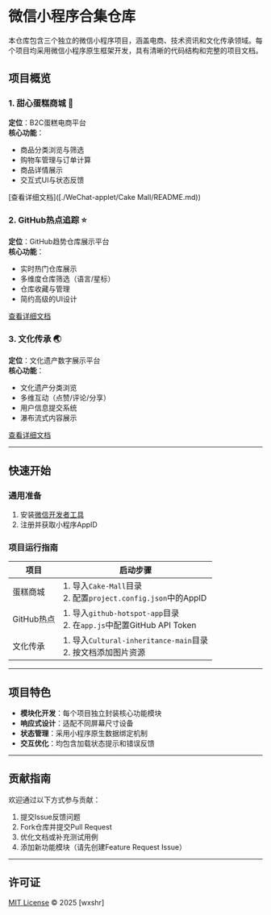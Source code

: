 # 微信小程序合集仓库

本仓库包含三个独立的微信小程序项目，涵盖电商、技术资讯和文化传承领域。每个项目均采用微信小程序原生框架开发，具有清晰的代码结构和完整的项目文档。

## 项目概览

### 1. 甜心蛋糕商城 🎂
**定位**：B2C蛋糕电商平台  
**核心功能**：
- 商品分类浏览与筛选
- 购物车管理与订单计算
- 商品详情展示
- 交互式UI与状态反馈

[查看详细文档]([./WeChat-applet/Cake Mall/README.md))

### 2. GitHub热点追踪 ⭐
**定位**：GitHub趋势仓库展示平台  
**核心功能**：
- 实时热门仓库展示
- 多维度仓库筛选（语言/星标）
- 仓库收藏与管理
- 简约高级的UI设计

[查看详细文档](./github-hotspot-app/README.md)

### 3. 文化传承 🌏
**定位**：文化遗产数字展示平台  
**核心功能**：
- 文化遗产分类浏览
- 多维互动（点赞/评论/分享）
- 用户信息提交系统
- 瀑布流式内容展示

[查看详细文档](./Cultural-inheritance-main/README.md)


---

## 快速开始
### 通用准备
1. 安装[微信开发者工具](https://developers.weixin.qq.com/miniprogram/dev/devtools/download.html)
2. 注册并获取小程序AppID

### 项目运行指南
| 项目          | 启动步骤                                                                 |
|---------------|--------------------------------------------------------------------------|
| 蛋糕商城      | 1. 导入`Cake-Mall`目录<br>2. 配置`project.config.json`中的AppID          |
| GitHub热点    | 1. 导入`github-hotspot-app`目录<br>2. 在`app.js`中配置GitHub API Token   |
| 文化传承      | 1. 导入`Cultural-inheritance-main`目录<br>2. 按文档添加图片资源          |

---

## 项目特色
- **模块化开发**：每个项目独立封装核心功能模块
- **响应式设计**：适配不同屏幕尺寸设备
- **状态管理**：采用小程序原生数据绑定机制
- **交互优化**：均包含加载状态提示和错误反馈

---

## 贡献指南
欢迎通过以下方式参与贡献：
1. 提交Issue反馈问题
2. Fork仓库并提交Pull Request
3. 优化文档或补充测试用例
4. 添加新功能模块（请先创建Feature Request Issue）

---

## 许可证
[MIT License](LICENSE) © 2025 [wxshr]
